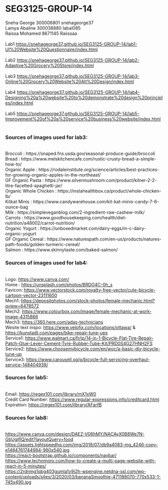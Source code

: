 # SEG3125-GROUP-14

Sneha George 300006801  snehageorge37
<br/> Lamya Abaline 300038880  labal085
<br/> Raissa Mohamed 8671145  Raiissaa
<br/> <br/> 
Lab1
https://snehageorge37.github.io/SEG3125-GROUP-14/lab1-UI%20Website%20Questionnaire/index.html
<br/> <br/> 
Lab2
https://snehageorge37.github.io/SEG3125-GROUP-14/lab2-Adaptive%20Grocery%20Store/index.html
<br/> <br/> 
Lab3
https://snehageorge37.github.io/SEG3125-GROUP-14/lab3-Online%20Grocery%20Website%20Alt%20Design/index.html
<br/> <br/> 
Lab4
https://snehageorge37.github.io/SEG3125-GROUP-14/lab4-Designing%20a%20website%20to%20demonstrate%20design%20principles/index.html
<br/> <br/> 
Lab5 
https://snehageorge37.github.io/SEG3125-GROUP-14/lab5-Improvement%20of%20a%20service%20business%20website/index.html
<br/> <br/> 

### Sources of images used for lab3:
<br/>
 Broccoli : https://snaped.fns.usda.gov/seasonal-produce-guide/broccoli
<br/> Bread : https://www.melskitchencafe.com/rustic-crusty-bread-a-simple-how-to/
<br/> Organic Apple : https://rodaleinstitute.org/science/articles/best-practices-for-growing-organic-apples-in-the-northeast/
<br/> GF Organic Pasta : https://www.silvermushroom.com/product/kilner-2-2-litre-facetted-spaghetti-jar/
<br/> Organic Whole Chicken : https://instahealthbox.ca/product/whole-chicken-lb/
<br/> Kitkat Minis : https://www.candywarehouse.com/kit-kat-minis-candy-7-6-ounce-bag
<br/> Milk : https://simpleveganblog.com/2-ingredient-raw-cashew-milk/
<br/> Carrots : https://www.goodhousekeeping.com/health/diet-nutrition/a48002/carrot-nutrition/
<br/> Organic Yogurt : https://unboxedmarket.com/dairy-eggs/m-c-dairy-organic-yogurt
<br/> GF Organic Cereal : https://www.naturespath.com/en-us/products/natures-path-foods/golden-turmeric-cereal/
<br/> Salmon : https://www.skinnytaste.com/baked-salmon/

<br/>

### Sources of images used for lab4:
<br/> Logo: https://www.canva.com/
<br/> Home : https://unsplash.com/photos/BRDO4C-0h_s
<br/> Favicon: https://www.vectorstock.com/royalty-free-vector/cute-bicycle-cartoon-vector-23111600
<br/> Mech1: https://depositphotos.com/stock-photos/female-mechanic.html?qview=6478572
<br/> Mech2: https://www.colourbox.com/image/female-mechanic-at-work-image-4315866
<br/> Mech3: https://360.here.com/adas-technicians
<br/> Wesite text inspo: https://www.velofix.com/locations/ottawa/ & https://kunstadt.com/pages/bike-repair-tune-ups
<br/> Service1: https://www.walmart.ca/fr/ip/14-in-1-Bicycle-Flat-Tire-Repair-Patch-Glue-Lever-Cement-Tyre-Rubber-Tube-Kit/PRD0S4G27HNH2FS
<br/> Service2: https://www.choosemybicycle.com/en/woc/a-basic-diy-bicycle-tune-up
<br/> Service3: https://www.carousell.sg/p/bicycle-full-servicing-overhaul-service-148404939/ 

### Sources for lab5:
<br/> Email: https://regex101.com/library/mX1xW0
<br/> Credit Card Number: https://www.regular-expressions.info/creditcard.html
<br/> Expiration: https://regex101.com/library/AFarfB

### Sources for lab8:
<br/> https://www.canva.com/design/DAEZ-V06hMY/NACAyX0B8We7N-GbUgifIQ/edit?layoutQuery=food
<br/> https://assets.lightspeedhq.com/img/2019/07/db9a4083-mg_4246-copy-e1484761744984-960x540.jpg
<br/> https://react-bootstrap.github.io/components/navbar/
<br/> https://www.techomoro.com/how-to-create-a-multi-page-website-with-react-in-5-minutes/
<br/> https://2rdnmg1qbg403gumla1v9i2h-wpengine.netdna-ssl.com/wp-content/uploads/sites/3/2020/03/bananaSmoothie-471188070-770x533-1-745x490.jpg
